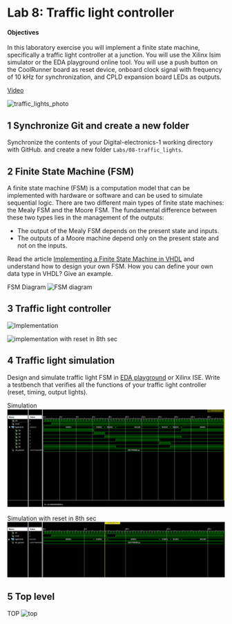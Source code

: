 
# Lab 8: Traffic light controller

#### Objectives

In this laboratory exercise you will implement a finite state machine, specifically a traffic light controller at a junction. You will use the Xilinx Isim simulator or the EDA playground online tool. You will use a push button on the CoolRunner board as reset device, onboard clock signal with frequency of 10&nbsp;kHz for synchronization, and CPLD expansion board LEDs as outputs.

[Video](https://youtu.be/P2emiQeBgE8)

![traffic_lights_photo](traffic_lights_photo.jpg)


## 1 Synchronize Git and create a new folder

Synchronize the contents of your Digital-electronics-1 working directory with GitHub. and create a new folder `Labs/08-traffic_lights`.


## 2 Finite State Machine (FSM)

A finite state machine (FSM) is a computation model that can be implemented with hardware or software and can be used to simulate sequential logic. There are two different main types of finite state machines: the Mealy FSM and the Moore FSM. The fundamental difference between these two types lies in the management of the outputs:

* The output of the Mealy FSM depends on the present state and inputs.
* The outputs of a Moore machine depend only on the present state and not on the inputs.

Read the article [Implementing a Finite State Machine in VHDL](https://www.allaboutcircuits.com/technical-articles/implementing-a-finite-state-machine-in-vhdl/) and understand how to design your own FSM. How you can define your own data type in VHDL? Give an example.

FSM Diagram
![FSM diagram](FSM_diagram.PNG)

## 3 Traffic light controller

![Implementation](traffic_lights_tb01.vhd)


![implementation with reset in 8th sec](traffic_lights_tb00_reset.vhd)

## 4 Traffic light simulation

Design and simulate traffic light FSM in [EDA playground](https://www.edaplayground.com) or Xilinx ISE. Write a testbench that verifies all the functions of your traffic light controller (reset, timing, output lights).

Simulation
![waveform1](waveform1.PNG)

Simulation with reset in 8th sec
![waveformreset](waveform_reset.PNG)


## 5 Top level

TOP
![top](top_scheme.PNG)
